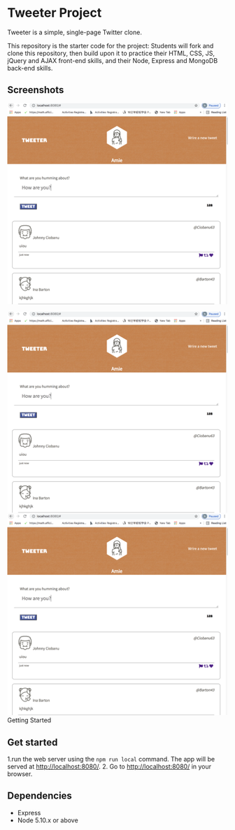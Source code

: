 # Tweeter Project

Tweeter is a simple, single-page Twitter clone.

This repository is the starter code for the project: Students will fork and clone this repository, then build upon it to practice their HTML, CSS, JS, jQuery and AJAX front-end skills, and their Node, Express and MongoDB back-end skills.


## Screenshots
![edit a url](https://github.com/amytang1234/tweeter/blob/master/public/docs/writeTweet.png)


![URl list](https://github.com/amytang1234/tweeter/blob/master/public/docs/writeTweet.png)
![log in](https://github.com/amytang1234/tweeter/blob/master/public/docs/writeTweet.png)
Getting Started

## Get started
1.run the web server using the `npm run local` command. The app will be served at <http://localhost:8080/>.
2. Go to <http://localhost:8080/> in your browser.

## Dependencies

- Express
- Node 5.10.x or above
